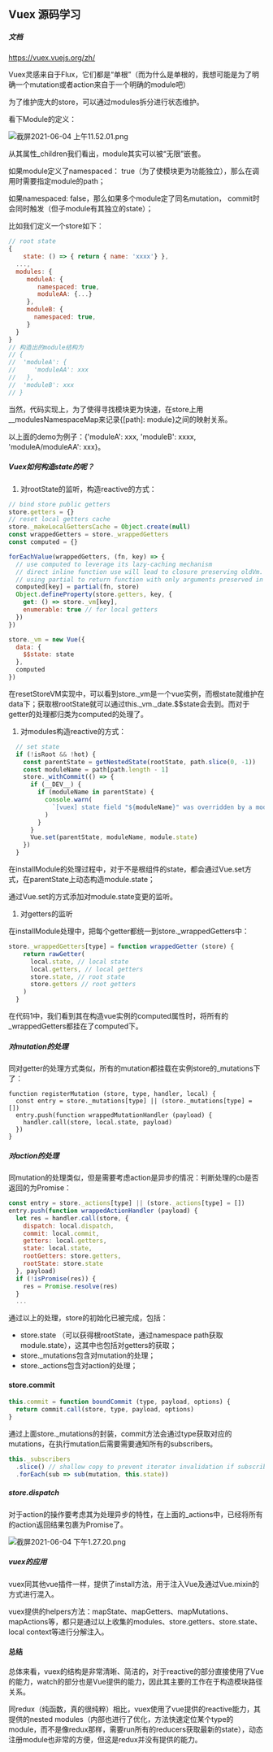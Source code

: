 ## Vuex 源码学习

##### 文档

https://vuex.vuejs.org/zh/

Vuex灵感来自于Flux，它们都是“单根”（而为什么是单根的，我想可能是为了明确一个mutation或者action来自于一个明确的module吧）

为了维护庞大的store，可以通过modules拆分进行状态维护。

看下Module的定义：

![截屏2021-06-04 上午11.52.01.png](https://cdn.nlark.com/yuque/0/2021/png/388960/1622778746132-1086ceff-f36c-4410-a55e-2ed38179098d.png?x-oss-process=image%2Fresize%2Cw_1000)

从其属性_children我们看出，module其实可以被“无限”嵌套。

如果module定义了namespaced： true（为了使模块更为功能独立），那么在调用时需要指定module的path；

如果namespaced: false，那么如果多个module定了同名mutation， commit时会同时触发（但子module有其独立的state）；

比如我们定义一个store如下：

```javascript
// root state
{
    state: () => { return { name: 'xxxx'} },
  ...,
  modules: {
     moduleA: {
        namespaced: true,
        moduleAA: {...} 
     },
     moduleB: {
       namespaced: true,
     }
  }
}
// 构造出的module结构为
// {
//  'moduleA': {
//     'moduleAA': xxx
//   },
//  'moduleB': xxx
// }
```

当然，代码实现上，为了使得寻找模块更为快速，在store上用__modulesNamespaceMap来记录{[path]: module}之间的映射关系。

以上面的demo为例子：{'moduleA': xxx, 'moduleB': xxxx, 'moduleA/moduleAA': xxx}。




##### Vuex如何构造state的呢？

1. 对rootState的监听，构造reactive的方式：

```javascript
// bind store public getters
store.getters = {}
// reset local getters cache
store._makeLocalGettersCache = Object.create(null)
const wrappedGetters = store._wrappedGetters
const computed = {}

forEachValue(wrappedGetters, (fn, key) => {
  // use computed to leverage its lazy-caching mechanism
  // direct inline function use will lead to closure preserving oldVm.
  // using partial to return function with only arguments preserved in closure environment.
  computed[key] = partial(fn, store)
  Object.defineProperty(store.getters, key, {
    get: () => store._vm[key],
    enumerable: true // for local getters
  })
})

store._vm = new Vue({
  data: {
    $$state: state
  },
  computed
})
```

在resetStoreVM实现中，可以看到store._vm是一个vue实例，而根state就维护在data下；获取根rootState就可以通过this._vm._date.$$state会去到。而对于getter的处理都归类为computed的处理了。

1. 对modules构造reactive的方式：

```javascript
  // set state
  if (!isRoot && !hot) {
    const parentState = getNestedState(rootState, path.slice(0, -1))
    const moduleName = path[path.length - 1]
    store._withCommit(() => {
      if (__DEV__) {
        if (moduleName in parentState) {
          console.warn(
            `[vuex] state field "${moduleName}" was overridden by a module with the same name at "${path.join('.')}"`
          )
        }
      }
      Vue.set(parentState, moduleName, module.state)
    })
  }
```

在installModule的处理过程中，对于不是根组件的state，都会通过Vue.set方式，在parentState上动态构造module.state；

通过Vue.set的方式添加对module.state变更的监听。

1. 对getters的监听

在installModule处理中，把每个getter都统一到store._wrappedGetters中：

```javascript
store._wrappedGetters[type] = function wrappedGetter (store) {
    return rawGetter(
      local.state, // local state
      local.getters, // local getters
      store.state, // root state
      store.getters // root getters
    )
  }
```

在代码1中，我们看到其在构造vue实例的computed属性时，将所有的_wrappedGetters都挂在了computed下。



##### 对mutation的处理

同对getter的处理方式类似，所有的mutation都挂载在实例store的_mutations下了：

```
function registerMutation (store, type, handler, local) {
  const entry = store._mutations[type] || (store._mutations[type] = [])
  entry.push(function wrappedMutationHandler (payload) {
    handler.call(store, local.state, payload)
  })
}
```

##### 对action的处理

同mutation的处理类似，但是需要考虑action是异步的情况：判断处理的cb是否返回的为Promise：

```javascript
const entry = store._actions[type] || (store._actions[type] = [])
entry.push(function wrappedActionHandler (payload) {
  let res = handler.call(store, {
    dispatch: local.dispatch,
    commit: local.commit,
    getters: local.getters,
    state: local.state,
    rootGetters: store.getters,
    rootState: store.state
  }, payload)
  if (!isPromise(res)) {
    res = Promise.resolve(res)
  }
  ...
```



通过以上的处理，store的初始化已被完成，包括：

- store.state （可以获得根rootState，通过namespace path获取module.state），这其中也包括对getters的获取；
- store._mutations包含对mutation的处理；
- store._actions包含对action的处理；



#### store.commit

```javascript
this.commit = function boundCommit (type, payload, options) {
  return commit.call(store, type, payload, options)
}
```

通过上面store._mutations的封装，commit方法会通过type获取对应的mutations，在执行mutation后需要需要通知所有的subscribers。

```javascript
this._subscribers
  .slice() // shallow copy to prevent iterator invalidation if subscriber synchronously calls unsubscribe
  .forEach(sub => sub(mutation, this.state))
```



##### store.dispatch

对于action的操作要考虑其为处理异步的特性，在上面的_actions中，已经将所有的action返回结果包裹为Promise了。

![截屏2021-06-04 下午1.27.20.png](https://cdn.nlark.com/yuque/0/2021/png/388960/1622784449081-75819b56-2a9c-4102-8b4e-59c35071ba7a.png?)



##### vuex的应用

vuex同其他vue插件一样，提供了install方法，用于注入Vue及通过Vue.mixin的方式进行混入。

vuex提供的helpers方法：mapState、mapGetters、mapMutations、mapActions等，都只是通过以上收集的modules、store.getters、store.state、local context等进行分解注入。

#### 总结

总体来看，vuex的结构是非常清晰、简洁的，对于reactive的部分直接使用了Vue的能力，watch的部分也是Vue提供的能力，因此其主要的工作在于构造模块路径关系。

同redux（纯函数，真的很纯粹）相比，vuex使用了vue提供的reactive能力，其提供的nested modules（内部也进行了优化，方法快速定位某个type的module，而不是像redux那样，需要run所有的reducers获取最新的state），动态注册module也非常的方便，但这是redux并没有提供的能力。